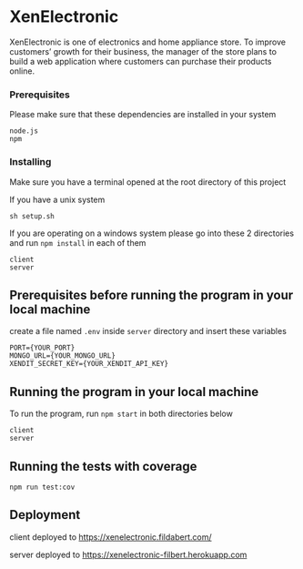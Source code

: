 # XenElectronic

XenElectronic is one of electronics and home appliance store. To improve customers’ growth for their
business, the manager of the store plans to build a web application where customers can purchase their
products online.

### Prerequisites

Please make sure that these dependencies are installed in your system

```
node.js
npm
```

### Installing

Make sure you have a terminal opened at the root directory of this project

If you have a unix system

```
sh setup.sh
```

If you are operating on a windows system please go into these 2 directories and run `npm install` in each of them

```
client
server
```

## Prerequisites before running the program in your local machine

create a file named `.env` inside `server` directory and insert these variables

```
PORT={YOUR_PORT}
MONGO_URL={YOUR_MONGO_URL}
XENDIT_SECRET_KEY={YOUR_XENDIT_API_KEY}
```

## Running the program in your local machine

To run the program, run `npm start` in both directories below

```
client
server
```

## Running the tests with coverage

```
npm run test:cov
```

## Deployment

client deployed to https://xenelectronic.fildabert.com/

server deployed to https://xenelectronic-filbert.herokuapp.com
